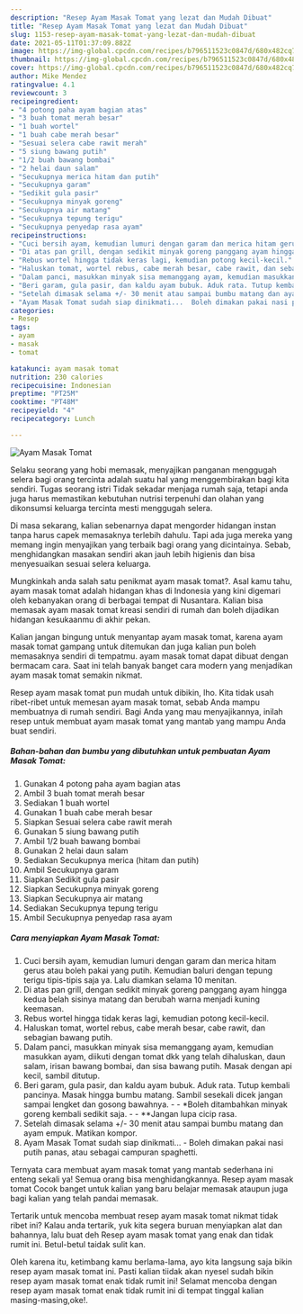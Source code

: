 ```yaml
---
description: "Resep Ayam Masak Tomat yang lezat dan Mudah Dibuat"
title: "Resep Ayam Masak Tomat yang lezat dan Mudah Dibuat"
slug: 1153-resep-ayam-masak-tomat-yang-lezat-dan-mudah-dibuat
date: 2021-05-11T01:37:09.882Z
image: https://img-global.cpcdn.com/recipes/b796511523c0847d/680x482cq70/ayam-masak-tomat-foto-resep-utama.jpg
thumbnail: https://img-global.cpcdn.com/recipes/b796511523c0847d/680x482cq70/ayam-masak-tomat-foto-resep-utama.jpg
cover: https://img-global.cpcdn.com/recipes/b796511523c0847d/680x482cq70/ayam-masak-tomat-foto-resep-utama.jpg
author: Mike Mendez
ratingvalue: 4.1
reviewcount: 3
recipeingredient:
- "4 potong paha ayam bagian atas"
- "3 buah tomat merah besar"
- "1 buah wortel"
- "1 buah cabe merah besar"
- "Sesuai selera cabe rawit merah"
- "5 siung bawang putih"
- "1/2 buah bawang bombai"
- "2 helai daun salam"
- "Secukupnya merica hitam dan putih"
- "Secukupnya garam"
- "Sedikit gula pasir"
- "Secukupnya minyak goreng"
- "Secukupnya air matang"
- "Secukupnya tepung terigu"
- "Secukupnya penyedap rasa ayam"
recipeinstructions:
- "Cuci bersih ayam, kemudian lumuri dengan garam dan merica hitam gerus atau boleh pakai yang putih. Kemudian baluri dengan tepung terigu tipis-tipis saja ya. Lalu diamkan selama 10 menitan."
- "Di atas pan grill, dengan sedikit minyak goreng panggang ayam hingga kedua belah sisinya matang dan berubah warna menjadi kuning keemasan."
- "Rebus wortel hingga tidak keras lagi, kemudian potong kecil-kecil."
- "Haluskan tomat, wortel rebus, cabe merah besar, cabe rawit, dan sebagian bawang putih."
- "Dalam panci, masukkan minyak sisa memanggang ayam, kemudian masukkan ayam, diikuti dengan tomat dkk yang telah dihaluskan, daun salam, irisan bawang bombai, dan sisa bawang putih. Masak dengan api kecil, sambil ditutup."
- "Beri garam, gula pasir, dan kaldu ayam bubuk. Aduk rata. Tutup kembali pancinya. Masak hingga bumbu matang. Sambil sesekali dicek jangan sampai lengket dan gosong bawahnya.   *Boleh ditambahkan minyak goreng kembali sedikit saja.   **Jangan lupa cicip rasa."
- "Setelah dimasak selama +/- 30 menit atau sampai bumbu matang dan ayam empuk. Matikan kompor."
- "Ayam Masak Tomat sudah siap dinikmati...  Boleh dimakan pakai nasi putih panas, atau sebagai campuran spaghetti."
categories:
- Resep
tags:
- ayam
- masak
- tomat

katakunci: ayam masak tomat 
nutrition: 230 calories
recipecuisine: Indonesian
preptime: "PT25M"
cooktime: "PT48M"
recipeyield: "4"
recipecategory: Lunch

---
```



![Ayam Masak Tomat](https://img-global.cpcdn.com/recipes/b796511523c0847d/680x482cq70/ayam-masak-tomat-foto-resep-utama.jpg)

Selaku seorang yang hobi memasak, menyajikan panganan menggugah selera bagi orang tercinta adalah suatu hal yang menggembirakan bagi kita sendiri. Tugas seorang istri Tidak sekadar menjaga rumah saja, tetapi anda juga harus memastikan kebutuhan nutrisi terpenuhi dan olahan yang dikonsumsi keluarga tercinta mesti menggugah selera.

Di masa  sekarang, kalian sebenarnya dapat mengorder hidangan instan tanpa harus capek memasaknya terlebih dahulu. Tapi ada juga mereka yang memang ingin menyajikan yang terbaik bagi orang yang dicintainya. Sebab, menghidangkan masakan sendiri akan jauh lebih higienis dan bisa menyesuaikan sesuai selera keluarga. 



Mungkinkah anda salah satu penikmat ayam masak tomat?. Asal kamu tahu, ayam masak tomat adalah hidangan khas di Indonesia yang kini digemari oleh kebanyakan orang di berbagai tempat di Nusantara. Kalian bisa memasak ayam masak tomat kreasi sendiri di rumah dan boleh dijadikan hidangan kesukaanmu di akhir pekan.

Kalian jangan bingung untuk menyantap ayam masak tomat, karena ayam masak tomat gampang untuk ditemukan dan juga kalian pun boleh memasaknya sendiri di tempatmu. ayam masak tomat dapat dibuat dengan bermacam cara. Saat ini telah banyak banget cara modern yang menjadikan ayam masak tomat semakin nikmat.

Resep ayam masak tomat pun mudah untuk dibikin, lho. Kita tidak usah ribet-ribet untuk memesan ayam masak tomat, sebab Anda mampu membuatnya di rumah sendiri. Bagi Anda yang mau menyajikannya, inilah resep untuk membuat ayam masak tomat yang mantab yang mampu Anda buat sendiri.

<!--inarticleads1-->

##### Bahan-bahan dan bumbu yang dibutuhkan untuk pembuatan Ayam Masak Tomat:

1. Gunakan 4 potong paha ayam bagian atas
1. Ambil 3 buah tomat merah besar
1. Sediakan 1 buah wortel
1. Gunakan 1 buah cabe merah besar
1. Siapkan Sesuai selera cabe rawit merah
1. Gunakan 5 siung bawang putih
1. Ambil 1/2 buah bawang bombai
1. Gunakan 2 helai daun salam
1. Sediakan Secukupnya merica (hitam dan putih)
1. Ambil Secukupnya garam
1. Siapkan Sedikit gula pasir
1. Siapkan Secukupnya minyak goreng
1. Siapkan Secukupnya air matang
1. Sediakan Secukupnya tepung terigu
1. Ambil Secukupnya penyedap rasa ayam




<!--inarticleads2-->

##### Cara menyiapkan Ayam Masak Tomat:

1. Cuci bersih ayam, kemudian lumuri dengan garam dan merica hitam gerus atau boleh pakai yang putih. Kemudian baluri dengan tepung terigu tipis-tipis saja ya. Lalu diamkan selama 10 menitan.
1. Di atas pan grill, dengan sedikit minyak goreng panggang ayam hingga kedua belah sisinya matang dan berubah warna menjadi kuning keemasan.
1. Rebus wortel hingga tidak keras lagi, kemudian potong kecil-kecil.
1. Haluskan tomat, wortel rebus, cabe merah besar, cabe rawit, dan sebagian bawang putih.
1. Dalam panci, masukkan minyak sisa memanggang ayam, kemudian masukkan ayam, diikuti dengan tomat dkk yang telah dihaluskan, daun salam, irisan bawang bombai, dan sisa bawang putih. Masak dengan api kecil, sambil ditutup.
1. Beri garam, gula pasir, dan kaldu ayam bubuk. Aduk rata. Tutup kembali pancinya. Masak hingga bumbu matang. Sambil sesekali dicek jangan sampai lengket dan gosong bawahnya.  -  - *Boleh ditambahkan minyak goreng kembali sedikit saja.  -  - **Jangan lupa cicip rasa.
1. Setelah dimasak selama +/- 30 menit atau sampai bumbu matang dan ayam empuk. Matikan kompor.
1. Ayam Masak Tomat sudah siap dinikmati...  - Boleh dimakan pakai nasi putih panas, atau sebagai campuran spaghetti.




Ternyata cara membuat ayam masak tomat yang mantab sederhana ini enteng sekali ya! Semua orang bisa menghidangkannya. Resep ayam masak tomat Cocok banget untuk kalian yang baru belajar memasak ataupun juga bagi kalian yang telah pandai memasak.

Tertarik untuk mencoba membuat resep ayam masak tomat nikmat tidak ribet ini? Kalau anda tertarik, yuk kita segera buruan menyiapkan alat dan bahannya, lalu buat deh Resep ayam masak tomat yang enak dan tidak rumit ini. Betul-betul taidak sulit kan. 

Oleh karena itu, ketimbang kamu berlama-lama, ayo kita langsung saja bikin resep ayam masak tomat ini. Pasti kalian tiidak akan nyesel sudah bikin resep ayam masak tomat enak tidak rumit ini! Selamat mencoba dengan resep ayam masak tomat enak tidak rumit ini di tempat tinggal kalian masing-masing,oke!.

